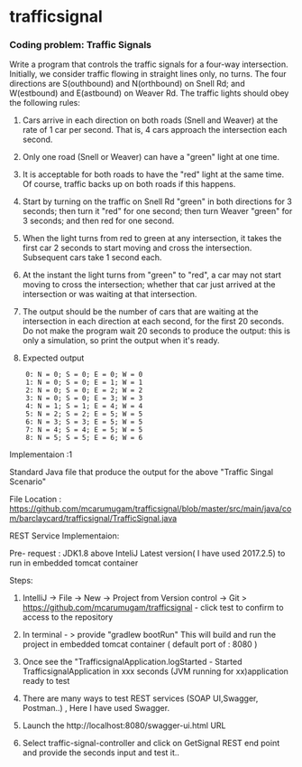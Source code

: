# trafficsignal
### Coding problem: Traffic Signals

Write a program that controls the traffic signals for a four-way intersection. Initially, we consider traffic flowing in straight lines only, no turns. The four directions are S(outhbound) and N(orthbound) on Snell Rd; and W(estbound) and E(astbound) on Weaver Rd. The traffic lights should obey the following rules:

1. Cars arrive in each direction on both roads (Snell and Weaver) at the rate of 1 car per second. That is, 4 cars approach the intersection each second.

2. Only one road (Snell or Weaver) can have a "green" light at one time.

3. It is acceptable for both roads to have the "red" light at the same time. Of course, traffic backs up on both roads if this happens.

4. Start by turning on the traffic on Snell Rd "green" in both directions for 3 seconds; then turn it "red" for one second; then turn Weaver "green" for 3 seconds; and then red for one second.

5. When the light turns from red to green at any intersection, it takes the first car 2 seconds to start moving and cross the intersection. Subsequent cars take 1 second each.

6. At the instant the light turns from "green" to "red", a car may not start moving to cross the intersection; whether that car just arrived at the intersection or was waiting at that intersection.

7. The output should be the number of cars that are waiting at the intersection in each direction at each second, for the first 20 seconds. Do not make the program wait 20 seconds to produce the output: this is only a simulation, so print the output when it's ready.

8. Expected output
```
 	0: N = 0; S = 0; E = 0; W = 0
 	1: N = 0; S = 0; E = 1; W = 1
 	2: N = 0; S = 0; E = 2; W = 2
 	3: N = 0; S = 0; E = 3; W = 3
 	4: N = 1; S = 1; E = 4; W = 4
 	5: N = 2; S = 2; E = 5; W = 5
 	6: N = 3; S = 3; E = 5; W = 5
 	7: N = 4; S = 4; E = 5; W = 5
 	8: N = 5; S = 5; E = 6; W = 6
```


Implementaion  :1

Standard Java file that produce the output for the above "Traffic Singal Scenario"

File Location : https://github.com/mcarumugam/trafficsignal/blob/master/src/main/java/com/barclaycard/trafficsignal/TrafficSignal.java

REST Service Implementaion:

Pre- request :
    JDK1.8 above
    InteliJ Latest version( I have used 2017.2.5) to run in embedded tomcat container 

Steps:
1. IntelliJ -> File -> New -> Project from Version control -> Git > https://github.com/mcarumugam/trafficsignal - click test to confirm to access to the repository

2. In terminal - > provide "gradlew bootRun" This will build and run the project in embedded tomcat container ( default port of : 8080 )

3. Once see the "TrafficsignalApplication.logStarted - Started TrafficsignalApplication in xxx seconds (JVM running for xx)application ready to test

4. There are many ways to test REST services (SOAP UI,Swagger, Postman..) , Here I have used Swagger.

5. Launch the http://localhost:8080/swagger-ui.html URL

6. Select traffic-signal-controller and click on GetSignal REST end point and provide the seconds input and test it..

